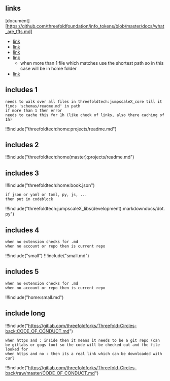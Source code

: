 

## links

[document][https://github.com/threefoldfoundation/info_tokens/blob/master/docs/what_are_tfts.md]

- [link](threefoldtech:home(master):schemas/readme.md)
- [link](threefoldtech:home:projects/readme.md)
- [link](https://github.com/threefoldfoundation:projects/readme.md)
- [link](https://github.com/threefoldfoundation:readme.md) 
  - when more than 1 file which matches use the shortest path so in this case will be in home folder
- [link](https://gitlab.com/threefoldforks/Threefold-Circles-back:CODE_OF_CONDUCT.md)



## includes 1

```
needs to walk over all files in threefoldtech:jumpscaleX_core till it finds 'schemas/readme.md' in path
if more than 1 then error
needs to cache this for 1h (like check of links, also there caching of 1h)
```

!!!include("threefoldtech:home:projects/readme.md")

## includes 2

!!!include("threefoldtech:home(master):projects/readme.md")

## includes 3

!!!include("threefoldtech:home:book.json")

```
if json or yaml or toml, py, js, ...
then put in codeblock
```

!!!include("threefoldtech:jumpscaleX_libs(development):markdowndocs/dot.py")

## includes 4

```
when no extension checks for .md
when no account or repo then is current repo
```
!!!include("small")
!!!include("small.md")

## includes 5

```
when no extension checks for .md
when no account or repo then is current repo
```

!!!include("home:small.md")

## include long

!!!include("https://gitlab.com/threefoldforks/Threefold-Circles-back:CODE_OF_CONDUCT.md")

```
when https and : inside then it means it needs to be a git repo (can be gitlabs or gogs too) so the code will be checked out and fhe file looked for
when https and no : then its a real link which can be downloaded with curl
```

!!!include("https://gitlab.com/threefoldforks/Threefold-Circles-back/raw/master/CODE_OF_CONDUCT.md")

